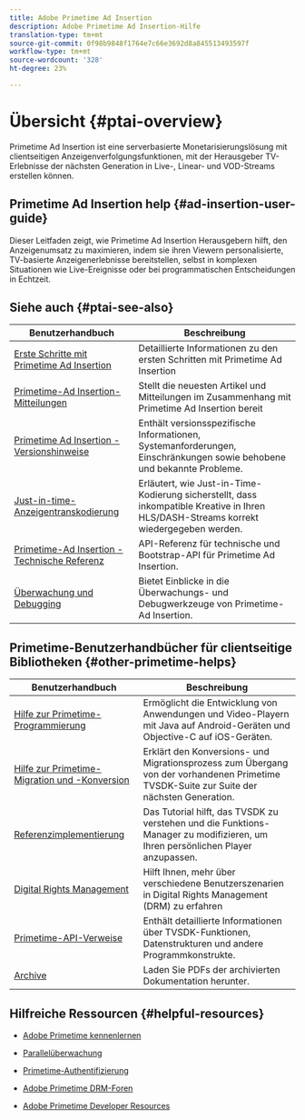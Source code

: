 ```yaml
---
title: Adobe Primetime Ad Insertion
description: Adobe Primetime Ad Insertion-Hilfe
translation-type: tm+mt
source-git-commit: 0f98b9848f1764e7c66e3692d8a845513493597f
workflow-type: tm+mt
source-wordcount: '328'
ht-degree: 23%

---
```



# Übersicht {#ptai-overview}

Primetime Ad Insertion ist eine serverbasierte Monetarisierungslösung mit clientseitigen Anzeigenverfolgungsfunktionen, mit der Herausgeber TV-Erlebnisse der nächsten Generation in Live-, Linear- und VOD-Streams erstellen können.

## Primetime Ad Insertion help {#ad-insertion-user-guide}

Dieser Leitfaden zeigt, wie Primetime Ad Insertion Herausgebern hilft, den Anzeigenumsatz zu maximieren, indem sie ihren Viewern personalisierte, TV-basierte Anzeigenerlebnisse bereitstellen, selbst in komplexen Situationen wie Live-Ereignisse oder bei programmatischen Entscheidungen in Echtzeit.

## Siehe auch {#ptai-see-also}

| Benutzerhandbuch | Beschreibung |
|---|---|
| [Erste Schritte mit Primetime Ad Insertion](getting-started/get-started-overview.md) | Detaillierte Informationen zu den ersten Schritten mit Primetime Ad Insertion |
| [Primetime-Ad Insertion-Mitteilungen](announcements/overview.md) | Stellt die neuesten Artikel und Mitteilungen im Zusammenhang mit Primetime Ad Insertion bereit |
| [Primetime Ad Insertion - Versionshinweise](../release-notes/ptai-20x-release-notes.md) | Enthält versionsspezifische Informationen, Systemanforderungen, Einschränkungen sowie behobene und bekannte Probleme. |
| [Just-in-time-Anzeigentranskodierung](just-in-time-transcoding/jit-transcoding-overview.md) | Erläutert, wie Just-in-Time-Kodierung sicherstellt, dass inkompatible Kreative in Ihren HLS/DASH-Streams korrekt wiedergegeben werden. |
| [Primetime-Ad Insertion - Technische Referenz](/help/primetime-ad-insertion/technical-reference/bootstrap-api.md) | API-Referenz für technische und Bootstrap-API für Primetime Ad Insertion. |
| [Überwachung und Debugging](/help/primetime-ad-insertion/performance-monitoring-debugging-reporting/performance-overview.md) | Bietet Einblicke in die Überwachungs- und Debugwerkzeuge von Primetime-Ad Insertion. |

## Primetime-Benutzerhandbücher für clientseitige Bibliotheken {#other-primetime-helps}

| Benutzerhandbuch | Beschreibung |
|---|---|
| [Hilfe zur Primetime-Programmierung](../programming/home.md) | Ermöglicht die Entwicklung von Anwendungen und Video-Playern mit Java auf Android-Geräten und Objective-C auf iOS-Geräten. |
| [Hilfe zur Primetime-Migration und -Konversion](../migration-guides/home.md) | Erklärt den Konversions- und Migrationsprozess zum Übergang von der vorhandenen Primetime TVSDK-Suite zur Suite der nächsten Generation. |
| [Referenzimplementierung](../android-reference-implementation/home.md) | Das Tutorial hilft, das TVSDK zu verstehen und die Funktions-Manager zu modifizieren, um Ihren persönlichen Player anzupassen. |
| [Digital Rights Management](../digital-rights-management/home.md) | Hilft Ihnen, mehr über verschiedene Benutzerszenarien in Digital Rights Management (DRM) zu erfahren |
| [Primetime-API-Verweise](../reference/api-references.md) | Enthält detaillierte Informationen über TVSDK-Funktionen, Datenstrukturen und andere Programmkonstrukte. |
| [Archive](https://helpx.adobe.com/primetime/archives.html) | Laden Sie PDFs der archivierten Dokumentation herunter. |

## Hilfreiche Ressourcen {#helpful-resources}

* [Adobe Primetime kennenlernen](https://www.adobe.com/in/marketing/primetime.html)

* [Parallelüberwachung](https://tve.helpdocsonline.com/concurrency-monitoring-introduction)

* [Primetime-Authentifizierung](https://tve.helpdocsonline.com/home)

* [Adobe Primetime DRM-Foren](https://forums.adobe.com/community/adobe_access)

* [Adobe Primetime Developer Resources](https://www.adobe.com/devnet/primetime.html)
